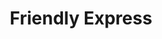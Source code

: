 ---
title: "Friendly Express"
url: /brunswick/friendly-express-perry-lane-road/
shop: Lebensmittel
---